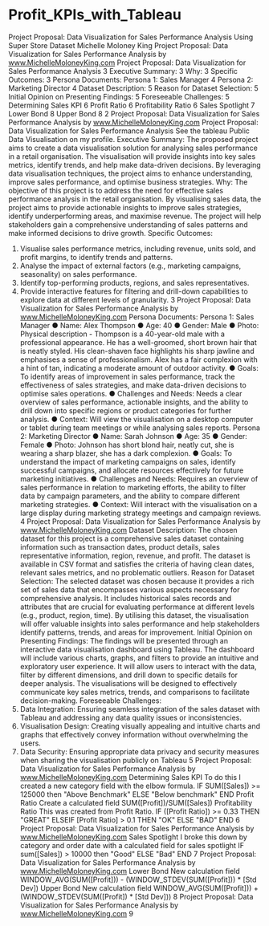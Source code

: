 # Profit_KPIs_with_Tableau
Project Proposal: Data Visualization for Sales
Performance Analysis
Using Super Store Dataset
Michelle Moloney King
Project Proposal: Data Visualization for Sales Performance Analysis by www.MichelleMoloneyKing.com
Project Proposal: Data Visualization for Sales Performance Analysis 3
Executive Summary: 3
Why: 3
Specific Outcomes: 3
Persona Documents: Persona 1: Sales Manager 4
Persona 2: Marketing Director 4
Dataset Description: 5
Reason for Dataset Selection: 5
Initial Opinion on Presenting Findings: 5
Foreseeable Challenges: 5
Determining Sales KPI 6
Profit Ratio 6
Profitability Ratio 6
Sales Spotlight 7
Lower Bond 8
Upper Bond 8
2
Project Proposal: Data Visualization for Sales Performance Analysis by www.MichelleMoloneyKing.com
Project Proposal: Data Visualization for Sales
Performance Analysis
See the tableau Public Data Visualisation on my profile.
Executive Summary:
The proposed project aims to create a data visualisation solution for analysing sales performance in a retail
organisation. The visualisation will provide insights into key sales metrics, identify trends, and help make
data-driven decisions. By leveraging data visualisation techniques, the project aims to enhance
understanding, improve sales performance, and optimise business strategies.
Why:
The objective of this project is to address the need for effective sales performance analysis in the retail
organisation. By visualising sales data, the project aims to provide actionable insights to improve sales
strategies, identify underperforming areas, and maximise revenue. The project will help stakeholders gain a
comprehensive understanding of sales patterns and make informed decisions to drive growth.
Specific Outcomes:
1. Visualise sales performance metrics, including revenue, units sold, and profit margins, to identify
trends and patterns.
2. Analyse the impact of external factors (e.g., marketing campaigns, seasonality) on sales
performance.
3. Identify top-performing products, regions, and sales representatives.
4. Provide interactive features for filtering and drill-down capabilities to explore data at different levels
of granularity.
3
Project Proposal: Data Visualization for Sales Performance Analysis by www.MichelleMoloneyKing.com
Persona Documents: Persona 1: Sales Manager
● Name: Alex Thompson
● Age: 40
● Gender: Male
● Photo: Physical description - Thompson is a 40-year-old male with a professional appearance. He
has a well-groomed, short brown hair that is neatly styled. His clean-shaven face highlights his sharp
jawline and emphasises a sense of professionalism. Alex has a fair complexion with a hint of tan,
indicating a moderate amount of outdoor activity.
● Goals: To identify areas of improvement in sales performance, track the effectiveness of sales
strategies, and make data-driven decisions to optimise sales operations.
● Challenges and Needs: Needs a clear overview of sales performance, actionable insights, and the
ability to drill down into specific regions or product categories for further analysis.
● Context: Will view the visualisation on a desktop computer or tablet during team meetings or while
analysing sales reports.
Persona 2: Marketing Director
● Name: Sarah Johnson
● Age: 35
● Gender: Female
● Photo: Johnson has short blond hair, neatly cut, she is wearing a sharp blazer, she has a dark
complexion.
● Goals: To understand the impact of marketing campaigns on sales, identify successful campaigns,
and allocate resources effectively for future marketing initiatives.
● Challenges and Needs: Requires an overview of sales performance in relation to marketing efforts,
the ability to filter data by campaign parameters, and the ability to compare different marketing
strategies.
● Context: Will interact with the visualisation on a large display during marketing strategy meetings
and campaign reviews.
4
Project Proposal: Data Visualization for Sales Performance Analysis by www.MichelleMoloneyKing.com
Dataset Description:
The chosen dataset for this project is a comprehensive sales dataset containing information such as
transaction dates, product details, sales representative information, region, revenue, and profit. The dataset
is available in CSV format and satisfies the criteria of having clean dates, relevant sales metrics, and no
problematic outliers.
Reason for Dataset Selection:
The selected dataset was chosen because it provides a rich set of sales data that encompasses various
aspects necessary for comprehensive analysis. It includes historical sales records and attributes that are
crucial for evaluating performance at different levels (e.g., product, region, time). By utilising this dataset, the
visualisation will offer valuable insights into sales performance and help stakeholders identify patterns,
trends, and areas for improvement.
Initial Opinion on Presenting Findings:
The findings will be presented through an interactive data visualisation dashboard using Tableau. The
dashboard will include various charts, graphs, and filters to provide an intuitive and exploratory user
experience. It will allow users to interact with the data, filter by different dimensions, and drill down to
specific details for deeper analysis. The visualisations will be designed to effectively communicate key sales
metrics, trends, and comparisons to facilitate decision-making.
Foreseeable Challenges:
1. Data Integration: Ensuring seamless integration of the sales dataset with Tableau and addressing
any data quality issues or inconsistencies.
2. Visualisation Design: Creating visually appealing and intuitive charts and graphs that effectively
convey information without overwhelming the users.
3. Data Security: Ensuring appropriate data privacy and security measures when sharing the
visualisation publicly on Tableau
5
Project Proposal: Data Visualization for Sales Performance Analysis by www.MichelleMoloneyKing.com
Determining Sales KPI
To do this I created a new category field with the elbow formula.
IF SUM([Sales]) >= 125000 then "Above Benchmark" ELSE "Below benchmark" END
Profit Ratio
Create a calculated field
SUM([Profit])/SUM([Sales])
Profitability Ratio
This was created from Profit Ratio.
IF ([Profit Ratio]) >= 0.33 THEN "GREAT" ELSEIF [Profit Ratio] > 0.1 THEN "OK" ELSE "BAD"
END
6
Project Proposal: Data Visualization for Sales Performance Analysis by www.MichelleMoloneyKing.com
Sales Spotlight
I broke this down by category and order date with a calculated field for sales spotlight
IF sum([Sales]) > 10000 then "Good" ELSE "Bad" END
7
Project Proposal: Data Visualization for Sales Performance Analysis by www.MichelleMoloneyKing.com
Lower Bond
New calculation field
WINDOW_AVG(SUM([Profit])) - (WINDOW_STDEV(SUM([Profit])) * [Std Dev])
Upper Bond
New calculation field
WINDOW_AVG(SUM([Profit])) +(WINDOW_STDEV(SUM([Profit]) * [Std Dev]))
8
Project Proposal: Data Visualization for Sales Performance Analysis by www.MichelleMoloneyKing.com
9
